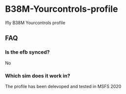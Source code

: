 # B38M-Yourcontrols-profile
Ifly B38M Yourcontrols profile

## FAQ

### **Is the efb synced?**
No

### **Which sim does it work in?**
The profile has been delevoped and tested in MSFS 2020
